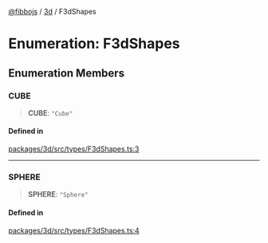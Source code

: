 [@fibbojs](/api/index) / [3d](/api/3d) / F3dShapes

# Enumeration: F3dShapes

## Enumeration Members

### CUBE

> **CUBE**: `"Cube"`

#### Defined in

[packages/3d/src/types/F3dShapes.ts:3](https://github.com/fibbojs/fibbo/blob/2b94dbe5ad7abc15b8f9f57b33427a79de05c36b/packages/3d/src/types/F3dShapes.ts#L3)

***

### SPHERE

> **SPHERE**: `"Sphere"`

#### Defined in

[packages/3d/src/types/F3dShapes.ts:4](https://github.com/fibbojs/fibbo/blob/2b94dbe5ad7abc15b8f9f57b33427a79de05c36b/packages/3d/src/types/F3dShapes.ts#L4)
